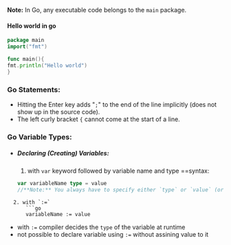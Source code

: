**Note:** In Go, any executable code belongs to the `main` package.

#### Hello world in go 

```go
package main
import("fmt")

func main(){
fmt.println("Hello world")
}

```

### Go Statements:
* Hitting the Enter key adds "`;`" to the end of the line implicitly (does not show up in the source code).
* The left curly bracket `{` cannot come at the start of a line.


### Go Variable Types:
* ##### Declaring (Creating) Variables:
  1. with `var` keyword followed by variable name and type 
   ==syntax:
   ```go
   var variableName type = value
   //**Note:** You always have to specify either `type` or `value` (or both).
```
  2. with `:=` 
      ```go
      variableName := value
```
   * with `:=` compiler decides the `type` of the variable at runtime
   * not possible to declare variable using `:=` without assining value to it 